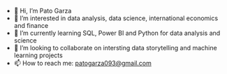 - 👋 Hi, I’m Pato Garza
- 👀 I’m interested in data analysis, data science, international economics and finance
- 🌱 I’m currently learning SQL, Power BI and Python for data analysis and science
- 💞️ I’m looking to collaborate on intersting data storytelling and machine learning projects 
- 📫 How to reach me: patogarza093@gmail.com

<!---
pato-gg/pato-gg is a ✨ special ✨ repository because its `README.md` (this file) appears on your GitHub profile.
You can click the Preview link to take a look at your changes.
--->
